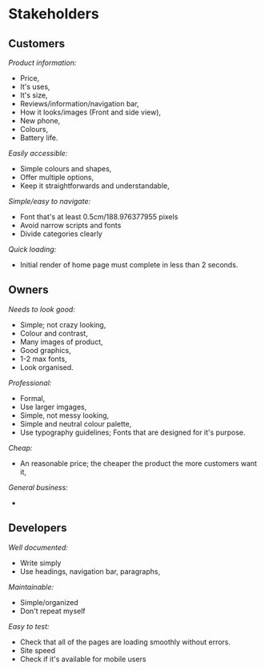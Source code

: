 # Stakeholders

## **Customers**

_Product information:_

- Price,
- It's uses,
- It's size,
- Reviews/information/navigation bar,
- How it looks/images (Front and side view),
- New phone, 
- Colours,
- Battery life.

_Easily accessible:_

- Simple colours and shapes,
- Offer multiple options,
- Keep it straightforwards and understandable,

_Simple/easy to navigate:_

- Font that's at least 0.5cm/188.976377955 pixels
- Avoid narrow scripts and fonts
- Divide categories clearly

_Quick loading:_

- Initial render of home page must complete in less than 2 seconds.

## **Owners**

_Needs to look good:_

- Simple; not crazy looking,
- Colour and contrast,
- Many images of product,
- Good graphics,
- 1-2 max fonts,
- Look organised.


_Professional:_

- Formal,
- Use larger imgages,
- Simple, not messy looking,
- Simple and neutral colour palette,
- Use typography guidelines; Fonts that are designed for it's purpose.

_Cheap:_

- An reasonable price; the cheaper the product the more customers want it,

_General business:_

-
## **Developers**

_Well documented:_

- Write simply
- Use headings, navigation bar, paragraphs,




_Maintainable:_

- Simple/organized 
- Don't repeat myself
 


_Easy to test:_

- Check that all of the pages are loading smoothly without errors.
- Site speed
- Check if it's available for mobile users



